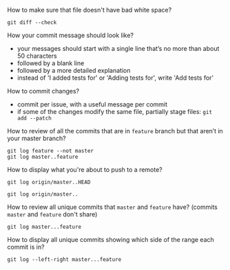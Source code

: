 How to make sure that file doesn't have bad white space?
```
git diff --check
```

How your commit message should look like?
- your messages should start with a single line that’s no more than about 50 characters
- followed by a blank line
- followed by a more detailed explanation
- instead of 'I added tests for' or 'Adding tests for', write 'Add tests for'

How to commit changes?
- commit per issue, with a useful message per commit
- if some of the changes modify the same file, partially stage files:
  `git add --patch`

How to review of all the commits that are in `feature` branch but that aren’t in your
master branch?
```
git log feature --not master
git log master..feature
```

How to display what you're about to push to a remote?
```
git log origin/master..HEAD
```
```
git log origin/master..
```

How to review all unique commits that `master` and `feature` have? (commits `master` and `feature` don't share)
```
git log master...feature
```

How to display all unique commits showing which side of the range each commit is in?
```
git log --left-right master...feature
```

